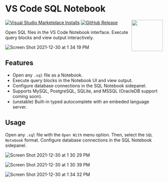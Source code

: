 # VS Code SQL Notebook

<img align="right" src="media/logo.png" width="100px">

[![Visual Studio Marketplace Installs](https://img.shields.io/visual-studio-marketplace/i/cmoog.sqlnotebook)](https://marketplace.visualstudio.com/items?itemName=cmoog.sqlnotebook)
[![GitHub Release](https://img.shields.io/github/v/release/cmoog/vscode-sql-notebook?color=6b9ded&include_prerelease=false)](https://github.com/cmoog/vscode-sql-notebook/releases)

Open SQL files in the VS Code Notebook interface. Execute query blocks
and view output interactively.

![Screen Shot 2021-12-30 at 1 34 19 PM](https://user-images.githubusercontent.com/7585078/147782832-1d281462-9567-4a58-a022-815e36941547.png)

## Features

- Open any `.sql` file as a Notebook.
- Execute query blocks in the Notebook UI and view output.
- Configure database connections in the SQL Notebook sidepanel.
- Supports MySQL, PostgreSQL, SQLite, and MSSQL (OracleDB support coming soon).
- (unstable) Built-in typed autocomplete with an embeded language server.

## Usage

Open any `.sql` file with the `Open With` menu option. Then, select the `SQL Notebook` format. Configure database connections in the SQL Notebook sidepanel.

![Screen Shot 2021-12-30 at 1 30 29 PM](https://user-images.githubusercontent.com/7585078/147782921-78dca657-6737-4055-af46-c019e9df4ea3.png)

![Screen Shot 2021-12-30 at 1 30 39 PM](https://user-images.githubusercontent.com/7585078/147782929-f9b7846b-6911-45ed-8354-ff0130a912b1.png)

![Screen Shot 2021-12-30 at 1 34 32 PM](https://user-images.githubusercontent.com/7585078/147782853-c0ea8ecb-e5f7-410f-83c2-af3d0562302e.png)
